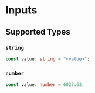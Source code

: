 # Inputs


## Supported Types

### `string`

```typescript
const value: string = "<value>";
```

### `number`

```typescript
const value: number = 6027.63;
```

